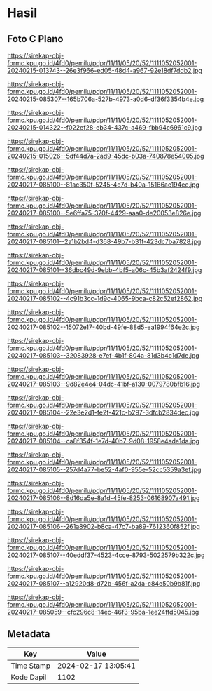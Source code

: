 # Hasil

## Foto C Plano

https://sirekap-obj-formc.kpu.go.id/4fd0/pemilu/pdpr/11/11/05/20/52/1111052052001-20240215-013743--26e3f966-ed05-48d4-a967-92e18df7ddb2.jpg

https://sirekap-obj-formc.kpu.go.id/4fd0/pemilu/pdpr/11/11/05/20/52/1111052052001-20240215-085307--165b706a-527b-4973-a0d6-df36f3354b4e.jpg

https://sirekap-obj-formc.kpu.go.id/4fd0/pemilu/pdpr/11/11/05/20/52/1111052052001-20240215-014322--f022ef28-eb34-437c-a469-fbb94c6961c9.jpg

https://sirekap-obj-formc.kpu.go.id/4fd0/pemilu/pdpr/11/11/05/20/52/1111052052001-20240215-015026--5df44d7a-2ad9-45dc-b03a-740878e54005.jpg

https://sirekap-obj-formc.kpu.go.id/4fd0/pemilu/pdpr/11/11/05/20/52/1111052052001-20240217-085100--81ac350f-5245-4e7d-b40a-15166ae194ee.jpg

https://sirekap-obj-formc.kpu.go.id/4fd0/pemilu/pdpr/11/11/05/20/52/1111052052001-20240217-085100--5e6ffa75-370f-4429-aaa0-de20053e826e.jpg

https://sirekap-obj-formc.kpu.go.id/4fd0/pemilu/pdpr/11/11/05/20/52/1111052052001-20240217-085101--2a1b2bd4-d368-49b7-b31f-423dc7ba7828.jpg

https://sirekap-obj-formc.kpu.go.id/4fd0/pemilu/pdpr/11/11/05/20/52/1111052052001-20240217-085101--36dbc49d-9ebb-4bf5-a06c-45b3af2424f9.jpg

https://sirekap-obj-formc.kpu.go.id/4fd0/pemilu/pdpr/11/11/05/20/52/1111052052001-20240217-085102--4c91b3cc-1d9c-4065-9bca-c82c52ef2862.jpg

https://sirekap-obj-formc.kpu.go.id/4fd0/pemilu/pdpr/11/11/05/20/52/1111052052001-20240217-085102--15072e17-40bd-49fe-88d5-ea1994f64e2c.jpg

https://sirekap-obj-formc.kpu.go.id/4fd0/pemilu/pdpr/11/11/05/20/52/1111052052001-20240217-085103--32083928-e7ef-4b1f-804a-81d3b4c1d7de.jpg

https://sirekap-obj-formc.kpu.go.id/4fd0/pemilu/pdpr/11/11/05/20/52/1111052052001-20240217-085103--9d82e4e4-04dc-41bf-a130-0079780bfb16.jpg

https://sirekap-obj-formc.kpu.go.id/4fd0/pemilu/pdpr/11/11/05/20/52/1111052052001-20240217-085104--22e3e2d1-fe2f-421c-b297-3dfcb2834dec.jpg

https://sirekap-obj-formc.kpu.go.id/4fd0/pemilu/pdpr/11/11/05/20/52/1111052052001-20240217-085104--ca8f354f-1e7d-40b7-9d08-1958e4ade1da.jpg

https://sirekap-obj-formc.kpu.go.id/4fd0/pemilu/pdpr/11/11/05/20/52/1111052052001-20240217-085105--257d4a77-be52-4af0-955e-52cc5359a3ef.jpg

https://sirekap-obj-formc.kpu.go.id/4fd0/pemilu/pdpr/11/11/05/20/52/1111052052001-20240217-085106--8d16da5e-8a1d-45fe-8253-06168907a491.jpg

https://sirekap-obj-formc.kpu.go.id/4fd0/pemilu/pdpr/11/11/05/20/52/1111052052001-20240217-085106--261a8902-b8ca-47c7-ba89-7612360f852f.jpg

https://sirekap-obj-formc.kpu.go.id/4fd0/pemilu/pdpr/11/11/05/20/52/1111052052001-20240217-085107--40eddf37-4523-4cce-8793-5022579b322c.jpg

https://sirekap-obj-formc.kpu.go.id/4fd0/pemilu/pdpr/11/11/05/20/52/1111052052001-20240217-085107--a12920d8-d72b-456f-a2da-c84e50b9b81f.jpg

https://sirekap-obj-formc.kpu.go.id/4fd0/pemilu/pdpr/11/11/05/20/52/1111052052001-20240217-085059--cfc296c8-14ec-46f3-95ba-1ee24ffd5045.jpg


## Metadata

| Key        | Value               |
| ---------- | ------------------- |
| Time Stamp | 2024-02-17 13:05:41 |
| Kode Dapil | 1102                |



